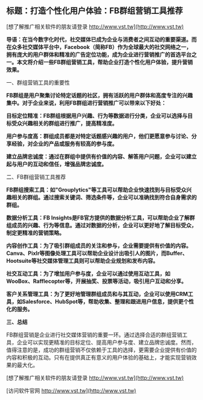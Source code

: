 ## **标题：打造个性化用户体验：FB群组营销工具推荐**

[想了解推广相关软件的朋友请登录 http://www.vst.tw](http://www.vst.tw)

**导语：在当今数字化时代，社交媒体已成为企业与消费者之间互动的重要渠道。而在众多社交媒体平台中，Facebook（简称FB）作为全球最大的社交网络之一，拥有庞大的用户群体和精准的广告定位功能，成为企业进行营销推广的首选平台之一。本文将介绍一些FB群组营销工具，帮助企业打造个性化用户体验，提升营销效果。**

一、群组营销工具的重要性

**FB群组是用户聚集讨论特定话题的社区，拥有活跃的用户群体和高度专注的兴趣集中。对于企业来说，利用FB群组进行营销推广可以带来以下好处：**

**目标定位精准：FB群组根据用户兴趣、行为等数据进行分类，企业可以选择与目标受众兴趣相关的群组进行推广，提高精准度。**

**用户参与度高：群组成员都是对特定话题感兴趣的用户，他们更愿意参与讨论、分享经验，对企业的产品或服务有较高的参与度。**

**建立品牌忠诚度：通过在群组中提供有价值的内容、解答用户问题，企业可以建立起与用户的互动和信任，增强品牌忠诚度。**

二、FB群组营销工具推荐

**FB群组搜索工具：如"Grouplytics"等工具可以帮助企业快速找到与目标受众兴趣相关的群组。通过搜索关键词、筛选条件等，企业可以准确找到符合自身需求的群组。**

**数据分析工具：FB Insights是FB官方提供的数据分析工具，可以帮助企业了解群组成员的兴趣、行为等信息。通过对数据的分析，企业可以更好地了解目标受众，制定更精准的营销策略。**

**内容创作工具：为了吸引群组成员的关注和参与，企业需要提供有价值的内容。Canva、Pixlr等图像处理工具可以帮助企业设计出吸引人的图片，而Buffer、Hootsuite等社交媒体管理工具则可以帮助企业规划和发布内容。**

**社交互动工具：为了增加用户参与度，企业可以通过使用互动工具，如WooBox、Rafflecopter等，开展抽奖、投票等活动，吸引用户互动和分享。**

**客户关系管理工具：为了更好地管理群组成员和与其互动，企业可以使用CRM工具，如Salesforce、HubSpot等，帮助收集、整理和跟进用户信息，提供更个性化的服务。**

**三、总结**

FB群组营销是企业进行社交媒体营销的重要一环。通过选择合适的群组营销工具，企业可以实现更精准的目标定位、提高用户参与度、建立品牌忠诚度。然而，值得注意的是，成功的群组营销不仅依赖于工具的选择，更需要企业提供有价值的内容和积极的互动。只有在提供真正有意义的用户体验的基础上，才能实现营销效果的最大化。

[想了解推广相关软件的朋友请登录 http://www.vst.tw](http://www.vst.tw)


[访问软件官网 http://www.vst.tw](http://www.vst.tw)
